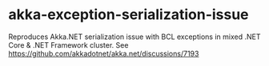 # akka-exception-serialization-issue
Reproduces Akka.NET serialization issue with BCL exceptions in mixed .NET Core &amp; .NET Framework cluster.  See https://github.com/akkadotnet/akka.net/discussions/7193
